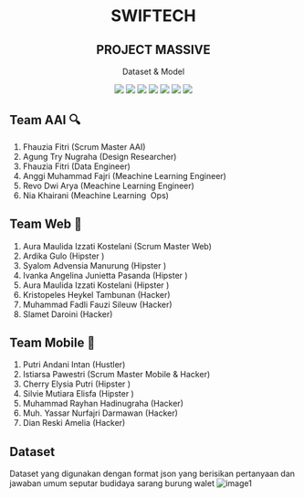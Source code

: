 <h1 align="center"> SWIFTECH </h1>
<h2 align="center"> PROJECT MASSIVE </h2>
<p align="center"> Dataset & Model </p>

<div align="center">

<img src="https://img.shields.io/badge/TensorFlow-%23FF6F00.svg?style=for-the-badge&logo=TensorFlow&logoColor=white">
<img src="https://img.shields.io/badge/Matplotlib-%23ffffff.svg?style=for-the-badge&logo=Matplotlib&logoColor=black">
<img src="https://img.shields.io/badge/numpy-%23013243.svg?style=for-the-badge&logo=numpy&logoColor=white">
<img src="https://img.shields.io/badge/scikit--learn-%23F7931E.svg?style=for-the-badge&logo=scikit-learn&logoColor=white">
<img src="https://img.shields.io/badge/pandas-%23150458.svg?style=for-the-badge&logo=pandas&logoColor=white">
<img src="https://img.shields.io/badge/PyTorch-%23EE4C2C.svg?style=for-the-badge&logo=PyTorch&logoColor=white">
<img src="https://img.shields.io/badge/jupyter-%23FA0F00.svg?style=for-the-badge&logo=jupyter&logoColor=white">

</div>

 ## Team AAI 🔍
1. Fhauzia Fitri (Scrum Master AAI)
2. Agung Try Nugraha (Design Researcher)
3. Fhauzia Fitri (Data Engineer)
4. Anggi Muhammad Fajri (Meachine Learning Engineer)
5. Revo Dwi Arya (Meachine Learning  Engineer)
6. Nia Khairani (Meachine Learning  Ops)
   

## Team Web 🧐
1. Aura Maulida Izzati Kostelani (Scrum Master Web)
2. Ardika Gulo (Hipster )
3. Syalom Advensia Manurung (Hipster )
4. Ivanka Angelina Junietta Pasanda (Hipster )
5. Aura Maulida Izzati Kostelani (Hipster )
6. Kristopeles Heykel Tambunan (Hacker)
7. Muhammad Fadli Fauzi Sileuw (Hacker)
8. Slamet Daroini (Hacker)
   

## Team Mobile 🍰
1. Putri Andani Intan (Hustler)
2. Istiarsa Pawestri (Scrum Master Mobile & Hacker)
3. Cherry Elysia Putri (Hipster )
4. Silvie Mutiara Elisfa (Hipster )
5. Muhammad Rayhan Hadinugraha (Hacker)
6. Muh. Yassar Nurfajri Darmawan (Hacker)
7. Dian Reski Amelia (Hacker)
   
## Dataset
Dataset yang digunakan dengan format json yang berisikan pertanyaan dan jawaban umum seputar budidaya sarang burung walet 
![image1]([https://example.com/foto.png](https://drive.google.com/file/d/14anQRY2GLHd-EMcDUbo9U0qmNds4E7xa/view?usp=drive_link))



